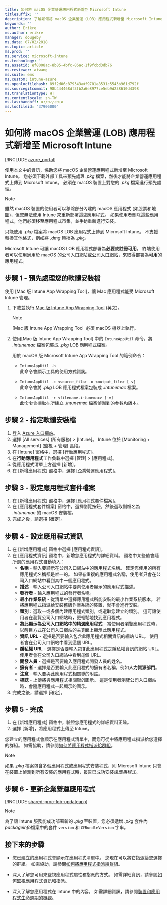 ```yaml
---
title: 如何將 macOS 企業營運應用程式新增至 Microsoft Intune
titlesuffix: ''
description: 了解如何將 macOS 企業營運 (LOB) 應用程式新增至 Microsoft Intune。
keywords: ''
author: Erikre
ms.author: erikre
manager: dougeby
ms.date: 07/02/2018
ms.topic: article
ms.prod: ''
ms.service: microsoft-intune
ms.technology: ''
ms.assetid: ef8008ac-8b85-4bfc-86ac-1f9fcbd3db76
ms.reviewer: aiwang
ms.suite: ems
ms.custom: intune-azure
ms.openlocfilehash: 89f2d06c879343a0f9701a8531c5543b961d792f
ms.sourcegitcommit: 98b444468df3fb2a6e8977ce5eb9d238610d4398
ms.translationtype: HT
ms.contentlocale: zh-TW
ms.lasthandoff: 07/07/2018
ms.locfileid: "37906000"
---
```

# <a name="how-to-add-macos-line-of-business-lob-apps-to-microsoft-intune"></a>如何將 macOS 企業營運 (LOB) 應用程式新增至 Microsoft Intune

[!INCLUDE [azure_portal](./includes/azure_portal.md)]

使用本文中的資訊，協助您將 macOS 企業營運應用程式新增至 Microsoft Intune。 您必須下載外部工具來預先處理 *.pkg* 檔案，然後才能將企業營運應用程式上傳到 Microsoft Intune。 必須在 macOS 裝置上對您的 *.pkg* 檔案進行預先處理。

>[!NOTE]
>雖然 macOS 裝置的使用者可以移除部分內建的 macOS 應用程式 (如股票和地圖)，但您無法使用 Intune 來重新部署這些應用程式。 如果使用者刪除這些應用程式，他們必須移至應用程式市集，並手動重新進行安裝。
>
>只能使用 *.pkg* 檔案將 macOS LOB 應用程式上傳到 Microsoft Intune。 不支援轉換其他格式，例如將 *.dmg* 轉換為 *.pkg*。

Microsoft Intune 可讓 macOS LOB 應用程式部署為**必要**或**註冊可用**。 終端使用者可以使用適用於 macOS 的公司入口網站或[公司入口網站](https://portal.manage.microsoft.com)，來取得部署為**可用**的應用程式。

## <a name="step-1---pre-process-your-software-setup-file"></a>步驟 1 - 預先處理您的軟體安裝檔

使用 [Mac 版 Intune App Wrapping Tool]，讓 Mac 應用程式能受 Microsoft Intune 管理。

1. 下載並執行 [Mac 版 Intune App Wrapping Tool](https://github.com/msintuneappsdk/intune-app-wrapping-tool-mac) \(英文\)。

    > [!NOTE]
    > [Mac 版 Intune App Wrapping Tool] 必須 macOS 機器上執行。

2. 使用[Mac 版 Intune App Wrapping Tool] 中的 `IntuneAppUtil` 命令，將 *.intunemac* 檔案包裝成 *.pkg* LOB 應用程式檔案。<br>

    用於 macOS 版 Microsoft Intune App Wrapping Tool 的範例命令：
    
    - `IntuneAppUtil -h`<br>
    此命令會顯示工具的使用方式資訊。
    
    - `IntuneAppUtil -c <source_file> -o <output_file> [-v]`<br>
    此命令會將 *.pkg* LOB 應用程式檔案包裝成 *.intunemac* 檔案。
    
    - `IntuneAppUtil -r <filename.intunemac> [-v]`<br>
    此命令會擷取在所建立 *.intunemac* 檔案偵測到的參數和版本。

## <a name="step-2---specify-the-software-setup-file"></a>步驟 2 - 指定軟體安裝檔

1. 登入 [Azure 入口網站](https://portal.azure.com)。
2. 選擇 [All services] (所有服務) > [Intune]。 Intune 位於 [Monitoring + Management] (監視 + 管理) 區段。
3. 在 [Intune] 窗格中，選擇 [行動應用程式]。
4. 在**行動應用程式**工作負載中選擇 [管理]  >  [應用程式]。
5. 從應用程式清單上方選擇 [新增]。
6. 在 [新增應用程式] 窗格中，選擇 [企業營運應用程式]。

## <a name="step-3---configure-the-app-package-file"></a>步驟 3 - 設定應用程式套件檔案

1. 在 [新增應用程式] 窗格中，選擇 [應用程式套件檔案]。
2. 在 [應用程式套件檔案] 窗格中，選擇瀏覽按鈕，然後選取副檔名為 *.intunemac* 的 macOS 安裝檔。
3. 完成之後，請選擇 [確定]。


## <a name="step-4---configure-app-information"></a>步驟 4 - 設定應用程式資訊

1. 在 [新增應用程式] 窗格中選擇 [應用程式資訊]。
2. 在 [應用程式資訊] 窗格中，新增您應用程式的詳細資料。 窗格中某些值會隨所選的應用程式自動填入︰
    - **名稱** - 輸入要顯示在公司入口網站中的應用程式名稱。 確定您使用的所有應用程式名稱都是唯一的。 如果有重複的應用程式名稱，使用者只會在公司入口網站中看到其中一個應用程式。
    - **描述** - 輸入公司入口網站中要向使用者顯示的應用程式描述。
    - **發行者** - 輸入應用程式的發行者名稱。
    - **最小作業系統** - 從清單中選擇應用程式所能安裝的最小作業系統版本。 若將應用程式指派給安裝舊版作業系統的裝置，就不會進行安裝。
    - **類別**：選取一或多個內建應用程式類別，或選取您建立的類別。 這可讓使用者在瀏覽公司入口網站時，更輕鬆地找到應用程式。
    - **將此顯示為公司入口網站中的精選應用程式** - 當使用者瀏覽應用程式時，以醒目方式在公司入口網站的主頁面上顯示此應用程式。
    - **資訊 URL** - 選擇是否要輸入包含此應用程式相關資訊的網站 URL。 使用者會在公司入口網站中看到這個 URL。
    - **隱私權 URL** - 選擇是否要輸入包含此應用程式之隱私權資訊的網站 URL。 使用者會在公司入口網站中看到這個 URL。
    - **開發人員** - 選擇是否要輸入應用程式開發人員的姓名。
    - **擁有者** - 選擇是否要輸入此應用程式的擁有者名稱，例如**人力資源部門**。
    - **注意** - 輸入要與此應用程式相關聯的附註。
    - **標誌** - 上傳將與應用程式相關聯的圖示。 這是使用者瀏覽公司入口網站時，會隨應用程式一起顯示的圖示。
3. 完成之後，請選擇 [確定]。

## <a name="step-5---finish-up"></a>步驟 5 - 完成

1. 在 [新增應用程式] 窗格中，驗證您應用程式的詳細資料正確。
2. 選擇 [新增]，將應用程式上傳至 Intune。

您建立的應用程式會顯示在應用程式清單中，而您可從中將應用程式指派給您選擇的群組。 如需協助，請參閱[如何將應用程式指派給群組](apps-deploy.md)。

> [!NOTE]
> 如果 *.pkg* 檔案包含多個應用程式或應用程式安裝程式，則 Microsoft Intune 只會在裝置上偵測到所有安裝的應用程式時，報告已成功安裝該*應用程式*。

## <a name="step-6---update-a-line-of-business-app"></a>步驟 6 - 更新企業營運應用程式

[!INCLUDE [shared-proc-lob-updateapp](./includes/shared-proc-lob-updateapp.md)]

> [!NOTE]
> 為了讓 Intune 服務能成功部署新的 *.pkg* 至裝置，您必須遞增 *.pkg* 套件內 *packageinfo*檔案中的套件 `version` 和 `CFBundleVersion` 字串。

## <a name="next-steps"></a>接下來的步驟

- 您已建立的應用程式會顯示在應用程式清單中。 您現在可以將它指派給您選擇的群組。 如需協助，請參閱[如何將應用程式指派給群組](apps-deploy.md)。

- 深入了解您可用來監視應用程式屬性和指派的方式。 如需詳細資訊，請參閱[如何監視應用程式資訊和指派](apps-monitor.md)。

- 深入了解您應用程式在 Intune 中的內容。 如需詳細資訊，請參閱[裝置和應用程式生命週期的概觀](introduction-device-app-lifecycles.md)。
